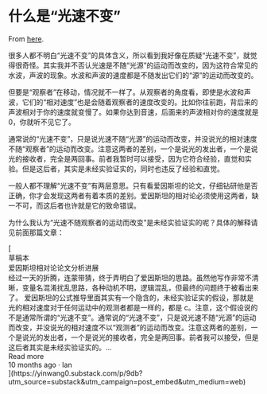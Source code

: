 # 什么是“光速不变”

From [here](https://yinwang1.substack.com/p/50f).

很多人都不明白“光速不变”的具体含义，所以看到我好像在质疑“光速不变”，就觉得很奇怪。其实我并不否认光速是不随“光源”的运动而改变的，因为这符合常见的水波，声波的现象。水波和声波的速度都是不随发出它们的“源”的运动而改变的。

但要是“观察者”在移动，情况就不一样了。从观察者的角度看，即使是水波和声波，它们的“相对速度”也是会随着观察者的速度改变的。比如你往前跑，背后来的声波相对于你的速度就变慢了。如果你达到音速，后面来的声波相对你的速度就是 0，你就听不见它了。

通常说的“光速不变”，只是说光速不随“光源”的运动而改变，并没说光的相对速度不随“观察者”的运动而改变。注意这两者的差别，一个是说光的发出者，一个是说光的接收者，完全是两回事。前者我暂时可以接受，因为它符合经验，直觉和实验。但是这后者，其实是未经实验证实的，同时也违反了经验和直觉。

一般人都不理解“光速不变”有两层意思。只有看爱因斯坦的论文，仔细钻研他是否正确，你才会发现这两者有着本质的差别。爱因斯坦的相对论必须使用这两者，缺一不可，而这后者也许就是它的致命错误。

为什么我认为“光速不随观察者的运动而改变”是未经实验证实的呢？具体的解释请见前面那篇文章：

<div class="embedded-post-wrap" data-attrs="{&quot;id&quot;:78103341,&quot;url&quot;:&quot;https://yinwang0.substack.com/p/9db&quot;,&quot;publication_id&quot;:1087182,&quot;publication_name&quot;:&quot;草稿本&quot;,&quot;publication_logo_url&quot;:null,&quot;title&quot;:&quot;爱因斯坦相对论论文分析进展&quot;,&quot;truncated_body_text&quot;:&quot;经过一天的折腾，连蒙带猜，终于弄明白了爱因斯坦的思路。虽然他写作非常不清晰，变量名混淆扰乱思路，各种动机不明，逻辑混乱，但最终的问题终于被看出来了。 爱因斯坦的公式推导里面其实有一个隐含的，未经实验证实的假设，那就是光的相对速度对于任何运动中的观测者都是一样的，都是 c。注意，这个假设说的不是通常所谓的“光速不变”。通常说的“光速不变”，只是说光速不随“光源”的运动而改变，并没说光的相对速度不以“观测者”的运动而改变。注意这两者的差别，一个是说光的发出者，一个是说光的接收者，完全是两回事。前者我可以接受，但是这后者其实是未经实验证实的。&quot;,&quot;date&quot;:&quot;2022-10-11T12:06:00.000Z&quot;,&quot;like_count&quot;:0,&quot;comment_count&quot;:0,&quot;bylines&quot;:[{&quot;id&quot;:104190928,&quot;name&quot;:&quot;Ian&quot;,&quot;previous_name&quot;:&quot;Yin Wang&quot;,&quot;photo_url&quot;:&quot;https://bucketeer-e05bbc84-baa3-437e-9518-adb32be77984.s3.amazonaws.com/public/images/7b94063f-2bb8-49de-9249-49485a456a5c_459x459.jpeg&quot;,&quot;bio&quot;:null,&quot;profile_set_up_at&quot;:&quot;2022-09-14T03:31:24.180Z&quot;,&quot;publicationUsers&quot;:[{&quot;id&quot;:1036676,&quot;user_id&quot;:104190928,&quot;publication_id&quot;:1087182,&quot;role&quot;:&quot;admin&quot;,&quot;public&quot;:true,&quot;is_primary&quot;:false,&quot;publication&quot;:{&quot;id&quot;:1087182,&quot;name&quot;:&quot;草稿本&quot;,&quot;subdomain&quot;:&quot;yinwang0&quot;,&quot;custom_domain&quot;:null,&quot;custom_domain_optional&quot;:false,&quot;hero_text&quot;:&quot;一些忍不住要说的话&quot;,&quot;logo_url&quot;:null,&quot;author_id&quot;:104190928,&quot;theme_var_background_pop&quot;:&quot;#FF81CD&quot;,&quot;created_at&quot;:&quot;2022-09-14T03:32:09.078Z&quot;,&quot;rss_website_url&quot;:null,&quot;email_from_name&quot;:&quot;Yin Wang&quot;,&quot;copyright&quot;:&quot;Yin Wang&quot;,&quot;founding_plan_name&quot;:null,&quot;community_enabled&quot;:true,&quot;invite_only&quot;:false,&quot;payments_state&quot;:&quot;disabled&quot;}}],&quot;is_guest&quot;:false}],&quot;utm_campaign&quot;:null,&quot;belowTheFold&quot;:false,&quot;type&quot;:null}" data-component-name="EmbeddedPostToDOM"> [<div class="embedded-post-header"><span></span><span class="embedded-post-publication-name">草稿本</span></div>

<div class="embedded-post-title-wrapper">

<div class="embedded-post-title">爱因斯坦相对论论文分析进展</div>

<div class="embedded-post-body">经过一天的折腾，连蒙带猜，终于弄明白了爱因斯坦的思路。虽然他写作非常不清晰，变量名混淆扰乱思路，各种动机不明，逻辑混乱，但最终的问题终于被看出来了。 爱因斯坦的公式推导里面其实有一个隐含的，未经实验证实的假设，那就是光的相对速度对于任何运动中的观测者都是一样的，都是 c。注意，这个假设说的不是通常所谓的“光速不变”。通常说的“光速不变”，只是说光速不随“光源”的运动而改变，并没说光的相对速度不以“观测者”的运动而改变。注意这两者的差别，一个是说光的发出者，一个是说光的接收者，完全是两回事。前者我可以接受，但是这后者其实是未经实验证实的。…</div>

<div class="embedded-post-cta-wrapper"><span class="embedded-post-cta">Read more</span></div>

<div class="embedded-post-meta">10 months ago · Ian</div>](https://yinwang0.substack.com/p/9db?utm_source=substack&utm_campaign=post_embed&utm_medium=web) </div>
